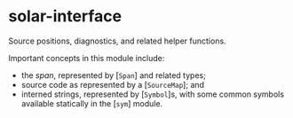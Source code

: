 # solar-interface

Source positions, diagnostics, and related helper functions.

Important concepts in this module include:

- the *span*, represented by [`Span`] and related types;
- source code as represented by a [`SourceMap`]; and
- interned strings, represented by [`Symbol`]s, with some common symbols available statically in
  the [`sym`] module.
